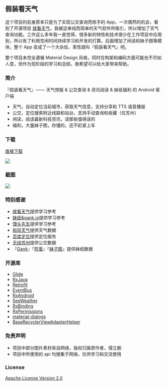 ## 假装看天气 ##
这个项目的前身原本只是为了实现公交查询而练手的 App，一次偶然的机会，看到了开源项目 [就看天气](https://github.com/xcc3641/SeeWeather)，我被这单纯而简单的天气软件所吸引，所以增加了天气查询功能。工作这么多年我一直觉得，很多新的特性和技术很少在工作项目中应用到，所以有了利用空闲时间持续学习和开发的打算。后面增加了闲读和妹子图等模块，整个 App 变成了一个大杂烩，索性就叫『假装看天气』吧。

整个项目未完全遵循 Material Design 风格，同时在构架和编码方面可能也不尽如人意，但作为现阶段的学习和总结，我希望可以给大家带来帮助。
### 简介 ###
『假装看天气』─── 天气预报 & 公交查询 & 资讯阅读 & 妹纸福利 的 Android 客户端

- 天气，自动定位当前城市，获取天气信息，支持分享和 TTS 语音播报
- 公交，定位搜索附近线路和站台，支持手动查询和收藏（仅苏州）
- 闲读，阅读最新科技资讯，读那些值得读的
- 福利，大量妹子图，你懂的，还不赶紧上车

### 下载 ###
[直接下载](http://7xp1a1.com1.z0.glb.clouddn.com/FakeWeather/FakeWeather_v1.2.2_20170104.apk)

![](http://7xp1a1.com1.z0.glb.clouddn.com/FakeWeather/qcode.png?imageView2/0/w/120 )

### 截图 ###
![](http://7xp1a1.com1.z0.glb.clouddn.com/FakeWeather/screenshot.png)

### 特别感谢 ###
- [就看天气](https://github.com/xcc3641/SeeWeather)提供学习参考
- [妹纸&gank.io](https://github.com/drakeet/Meizhi)提供学习参考
- [馒头先生](https://github.com/oxoooo/mr-mantou-android)提供学习参考
- [和风天气](http://www.heweather.com/)提供天气数据
- [百度定位](http://lbsyun.baidu.com/index.php?title=android-locsdk)提供定位服务
- [无线苏州](http://www.wisesz.com/index.shtml)提供公交数据
- 『[Gank](http://gank.io)』『[煎蛋](http://jandan.net/)』『[妹子图](http://www.mzitu.com)』提供妹纸数据

### 开源库 ###
- [Glide](github.com/bumptech/glide)
- [RxJava](github.com/ReactiveX/RxJava)
- [Retrofit](github.com/square/retrofit)
- [EventBus](github.com/greenrobot/EventBus)
- [RxAndroid](github.com/ReactiveX/RxAndroid)
- [SeeWeather](github.com/xcc3641/SeeWeather)
- [RxBinding](github.com/JakeWharton/RxBinding)
- [RxPermissions](github.com/tbruyelle/RxPermissions)
- [material-dialogs](github.com/afollestad/material-dialogs)
- [BaseRecyclerViewAdapterHelper](github.com/CymChad/BaseRecyclerViewAdapterHelper)

### 免责声明 ###

- 项目中部分图片素材来自网络，版权归属原作者，侵立删
- 项目中所使用的 api 均搜集于网络，仅供学习和交流使用

### License ###
[Apache License
Version 2.0](https://github.com/li-yu/FakeWeather/blob/master/LICENSE)